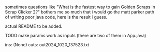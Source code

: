 sometimes questions like "What is the fastest way to gain Golden Scraps in Scrap Clicker 2?" bothers me so much that i would go the matt parker path of writing poor java code, here is the result i guess.

actual README to be added.

TODO make params work as inputs (there are two of them in App.java)

ins: (None)
outs: out2024_1020_137523.txt
